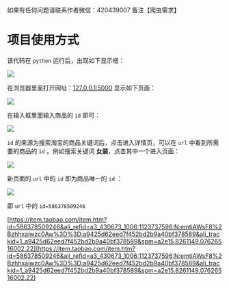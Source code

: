 如果有任何问题请联系作者微信：420439007 备注【爬虫需求】

# 项目使用方式

该代码在 `python` 运行后，出现如下显示框：

![](https://github.com/TTyb/WechatPublic/blob/master/tbtmStore/image/20190417213809.png)

在浏览器里面打开网址：[127.0.0.1:5000](127.0.0.1:5000) 显示如下页面：

![](https://github.com/TTyb/WechatPublic/blob/master/tbtmStore/image/20190417214141.png)

在输入框里面输入商品的 `id` 即可：

![](https://github.com/TTyb/WechatPublic/blob/master/tbtmStore/image/20190417214401.png)

`id` 的来源为搜索淘宝的商品关键词后，点击进入详情页，可以在 `url` 中看到所需要的商品的 `id` 。例如搜索关键词 **女装**，点击其中一个进入页面：

![](https://github.com/TTyb/WechatPublic/blob/master/tbtmStore/image/20190417214616.png)

新页面的 `url` 中的 `id` 即为商品唯一的 `id` ：

![](https://github.com/TTyb/WechatPublic/blob/master/tbtmStore/image/20190417214804.png)

即 `url` 中的 `id=586378509246`

[https://item.taobao.com/item.htm?id=586378509246&ali_refid=a3_430673_1006:1123737596:N:emtiAWsF8%2Bzhhxaiwzc0Aw%3D%3D:a9425d62eed7f452bd2b9a40bf378589&ali_trackid=1_a9425d62eed7f452bd2b9a40bf378589&spm=a2e15.8261149.07626516002.22](https://item.taobao.com/item.htm?id=586378509246&ali_refid=a3_430673_1006:1123737596:N:emtiAWsF8%2Bzhhxaiwzc0Aw%3D%3D:a9425d62eed7f452bd2b9a40bf378589&ali_trackid=1_a9425d62eed7f452bd2b9a40bf378589&spm=a2e15.8261149.07626516002.22)